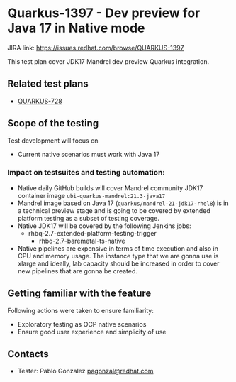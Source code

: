 # Quarkus-1397 - Dev preview for Java 17 in Native mode

JIRA link: https://issues.redhat.com/browse/QUARKUS-1397

This test plan cover JDK17 Mandrel dev preview Quarkus integration.

## Related test plans

 - [QUARKUS-728](QUARKUS-728)

## Scope of the testing

Test development will focus on
- Current native scenarios must work with Java 17

### Impact on testsuites and testing automation:

- Native daily GitHub builds will cover Mandrel community JDK17 container image `ubi-quarkus-mandrel:21.3-java17`
- Mandrel image based on Java 17 (`quarkus/mandrel-21-jdk17-rhel8`) is in a technical preview stage and is going to be covered by extended platform testing as a subset of testing coverage.
- Native JDK17 will be covered by the following Jenkins jobs:
  - rhbq-2.7-extended-platform-testing-trigger
     - rhbq-2.7-baremetal-ts-native
- Native pipelines are expensive in terms of time execution and also in CPU and memory usage. The instance type that we are gonna use is xlarge and ideally, lab capacity should be increased in order to cover new pipelines that are gonna be created. 
## Getting familiar with the feature
Following actions were taken to ensure familiarity:
 - Exploratory testing as OCP native scenarios 
 - Ensure good user experience and simplicity of use

## Contacts
* Tester: Pablo Gonzalez <pagonzal@redhat.com>